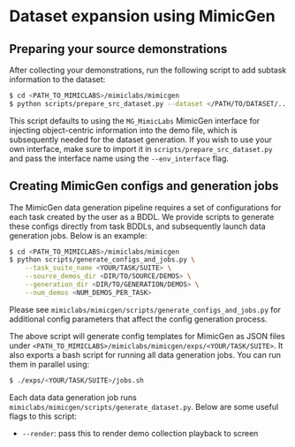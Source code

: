 # Dataset expansion using MimicGen

<!-- MimicGen intro -->

## Preparing your source demonstrations

After collecting your demonstrations, run the following script to add subtask information to the dataset:

```bash
$ cd <PATH_TO_MIMICLABS>/mimiclabs/mimicgen
$ python scripts/prepare_src_dataset.py --dataset </PATH/TO/DATASET/....hdf5> \
```
This script defaults to using the `MG_MimicLabs` MimicGen interface for injecting object-centric information into the demo file, which is subsequently needed for the dataset generation. If you wish to use your own interface, make sure to import it in `scripts/prepare_src_dataset.py` and pass the interface name using the `--env_interface` flag.

## Creating MimicGen configs and generation jobs

The MimicGen data generation pipeline requires a set of configurations for each task created by the user as a BDDL. We provide scripts to generate these configs directly from task BDDLs, and subsequently launch data generation jobs. Below is an example:

```bash
$ cd <PATH_TO_MIMICLABS>/mimiclabs/mimicgen
$ python scripts/generate_configs_and_jobs.py \
    --task_suite_name <YOUR/TASK/SUITE> \
    --source_demos_dir <DIR/TO/SOURCE/DEMOS> \
    --generation_dir <DIR/TO/GENERATION/DEMOS> \
    --num_demos <NUM_DEMOS_PER_TASK>
```
Please see `mimiclabs/mimicgen/scripts/generate_configs_and_jobs.py` for additional config parameters that affect the config generation process.

The above script will generate config templates for MimicGen as JSON files under `<PATH_TO_MIMICLABS>/mimiclabs/mimicgen/exps/<YOUR/TASK/SUITE>`. It also exports a bash script for running all data generation jobs. You can run them in parallel using:
```bash
$ ./exps/<YOUR/TASK/SUITE>/jobs.sh
```

Each data data generation job runs `mimiclabs/mimicgen/scripts/generate_dataset.py`. Below are some useful flags to this script:

- `--render`: pass this to render demo collection playback to screen
